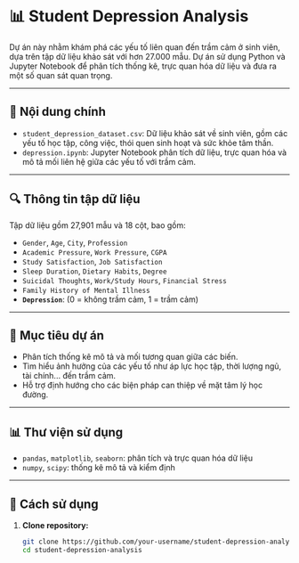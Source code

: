 # 📊 Student Depression Analysis

Dự án này nhằm khám phá các yếu tố liên quan đến trầm cảm ở sinh viên, dựa trên tập dữ liệu khảo sát với hơn 27.000 mẫu. Dự án sử dụng Python và Jupyter Notebook để phân tích thống kê, trực quan hóa dữ liệu và đưa ra một số quan sát quan trọng.

---

## 🧾 Nội dung chính

- `student_depression_dataset.csv`: Dữ liệu khảo sát về sinh viên, gồm các yếu tố học tập, công việc, thói quen sinh hoạt và sức khỏe tâm thần.
- `depression.ipynb`: Jupyter Notebook phân tích dữ liệu, trực quan hóa và mô tả mối liên hệ giữa các yếu tố với trầm cảm.

---

## 🔍 Thông tin tập dữ liệu

Tập dữ liệu gồm 27,901 mẫu và 18 cột, bao gồm:

- `Gender`, `Age`, `City`, `Profession`
- `Academic Pressure`, `Work Pressure`, `CGPA`
- `Study Satisfaction`, `Job Satisfaction`
- `Sleep Duration`, `Dietary Habits`, `Degree`
- `Suicidal Thoughts`, `Work/Study Hours`, `Financial Stress`
- `Family History of Mental Illness`
- **`Depression`**: (0 = không trầm cảm, 1 = trầm cảm)

---

## 🎯 Mục tiêu dự án

- Phân tích thống kê mô tả và mối tương quan giữa các biến.
- Tìm hiểu ảnh hưởng của các yếu tố như áp lực học tập, thời lượng ngủ, tài chính... đến trầm cảm.
- Hỗ trợ định hướng cho các biện pháp can thiệp về mặt tâm lý học đường.

---

## 📊 Thư viện sử dụng

- `pandas`, `matplotlib`, `seaborn`: phân tích và trực quan hóa dữ liệu
- `numpy`, `scipy`: thống kê mô tả và kiểm định

---

## 🚀 Cách sử dụng

1. **Clone repository:**
   ```bash
   git clone https://github.com/your-username/student-depression-analysis.git
   cd student-depression-analysis

